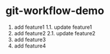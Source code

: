 # git-workflow-demo

1. add feature1
  1.1. update feature1
2. add feature2
  2.1. update feature2
3. add feature3
4. add feature4
